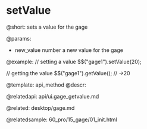 setValue
=============

@short:
	sets a value for the gage

@params:

- new_value			number		a new value for the gage

@example:
// setting a value
$$("gage1").setValue(20); 

// getting the value
$$("gage1").getValue(); // ->20

@template:	api_method
@descr:

@relatedapi:
api/ui.gage_getvalue.md

@related:
desktop/gage.md

@relatedsample:
60_pro/15_gage/01_init.html
